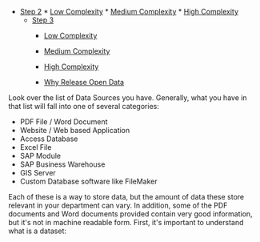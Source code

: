 * [Step 2](inventory/step2/README.md)
       * [Low Complexity](inventory/step2/low_complexity.md)
       * [Medium Complexity](inventory/step2/med_complexity.md)
       * [High Complexity](inventory/step2/high_complexity.md)
   * [Step 3](inventory/step3/README.md)
       * [Low Complexity](inventory/step3/low_complexity.md)
       * [Medium Complexity](inventory/step3/med_complexity.md)
       * [High Complexity](inventory/step3/high_complexity.md)


       * [Why Release Open Data](intro/why_release_open_data.md)




       
Look over the list of Data Sources you have.  Generally, what you have in that list will fall into one of several categories:

* PDF File / Word Document
* Website / Web based Application
* Access Database
* Excel File
* SAP Module
* SAP Business Warehouse
* GIS Server
* Custom Database software like FileMaker

Each of these is a way to store data, but the amount of data these store relevant in your department can vary.  In addition, some of the PDF documents and Word documents provided contain very good information, but it's not in machine readable form.  First, it's important to understand what is a dataset:
